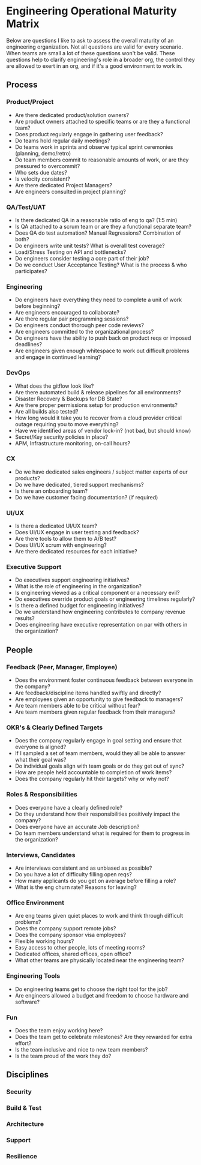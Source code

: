 # Engineering Operational Maturity Matrix

Below are questions I like to ask to assess the overall maturity of an engineering organization. Not all questions are valid for every scenario. When teams are small a lot of these questions won't be valid. These questions help to clarify engineering's role in a broader org, the control they are allowed to exert in an org, and if it's a good environment to work in. 

## Process

### Product/Project
* Are there dedicated product/solution owners?
* Are product owners attached to specific teams or are they a functional team?
* Does product regularly engage in gathering user feedback?
* Do teams hold regular daily meetings?
* Do teams work in sprints and observe typical sprint ceremonies (planning, demo/retro)
* Do team members commit to reasonable amounts of work, or are they pressured to overcommit? 
* Who sets due dates?
* Is velocity consistent?
* Are there dedicated Project Managers?
* Are engineers consulted in project planning?
### QA/Test/UAT
* Is there dedicated QA in a reasonable ratio of eng to qa? (1:5 min) 
* Is QA attached to a scrum team or are they a functional separate team?
* Does QA do test automation? Manual Regressions? Combination of both?
* Do engineers write unit tests? What is overall test coverage?
* Load/Stress Testing on API and bottlenecks?
* Do engineers consider testing a core part of their job?
* Do we conduct User Acceptance Testing? What is the process & who participates?
### Engineering
* Do engineers have everything they need to complete a unit of work before beginning?
* Are engineers encouraged to collaborate?
* Are there regular pair programming sessions?
* Do engineers conduct thorough peer code reviews?
* Are engineers committed to the organizational process?
* Do engineers have the ability to push back on product reqs or imposed deadlines?
* Are engineers given enough whitespace to work out difficult problems and engage in continued learning?
### DevOps
* What does the gitflow look like?
* Are there automated build & release pipelines for all environments?
* Disaster Recovery & Backups for DB State?
* Are there proper permissions setup for production environments?
* Are all builds also tested?
* How long would it take you to recover from a cloud provider critical outage requiring you to move everything?
* Have we identified areas of vendor lock-in? (not bad, but should know)
* Secret/Key security policies in place?
* APM, Infrastructure monitoring, on-call hours?
### CX
* Do we have dedicated sales engineers / subject matter experts of our products?
* Do we have dedicated, tiered support mechanisms?
* Is there an onboarding team?
* Do we have customer facing documentation? (if required)
### UI/UX
* Is there a dedicated UI/UX team? 
* Does UI/UX engage in user testing and feedback?
* Are there tools to allow them to A/B test?
* Does UI/UX scrum with engineering?
* Are there dedicated resources for each initiative?
### Executive Support
* Do executives support engineering initiatives? 
* What is the role of engineering in the organization?
* Is engineering viewed as a critical component or a necessary evil?
* Do executives override product goals or engineering timelines regularly?
* Is there a defined budget for engineering initiatives?
* Do we understand how engineering contributes to company revenue results?
* Does engineering have executive representation on par with others in the organization?

## People

### Feedback (Peer, Manager, Employee)
* Does the environment foster continuous feedback between everyone in the company?
* Are feedback/discipline items handled swiftly and directly? 
* Are employees given an opportunity to give feedback to managers?
* Are team members able to be critical without fear?
* Are team members given regular feedback from their managers?
### OKR's & Clearly Defined Targets
* Does the company regularly engage in goal setting and ensure that everyone is aligned?
* If I sampled a set of team members, would they all be able to answer what their goal was? 
* Do individual goals align with team goals or do they get out of sync?
* How are people held accountable to completion of work items?
* Does the company regularly hit their targets? why or why not?
### Roles & Responsibilities
* Does everyone have a clearly defined role?
* Do they understand how their responsibilities positively impact the company?
* Does everyone have an accurate Job description?
* Do team members understand what is required for them to progress in the organization?
### Interviews, Candidates
* Are interviews consistent and as unbiased as possible?
* Do you have a lot of difficulty filling open reqs? 
* How many applicants do you get on average before filling a role?
* What is the eng churn rate? Reasons for leaving?
### Office Environment
* Are eng teams given quiet places to work and think through difficult problems?
* Does the company support remote jobs?
* Does the company sponsor visa employees?
* Flexible working hours?
* Easy access to other people, lots of meeting rooms?
* Dedicated offices, shared offices, open office?
* What other teams are physically located near the engineering team?
### Engineering Tools
* Do engineering teams get to choose the right tool for the job? 
* Are engineers allowed a budget and freedom to choose hardware and software?
### Fun
* Does the team enjoy working here?
* Does the team get to celebrate milestones? Are they rewarded for extra effort?
* Is the team inclusive and nice to new team members?
* Is the team proud of the work they do?

## Disciplines

### Security
### Build & Test
### Architecture
### Support
### Resilience

